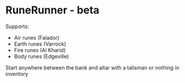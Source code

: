 # RuneRunner - beta
Supports:
- Air runes (Falador)
- Earth runes (Varrock)
- Fire runes (Al Kharid)
- Body runes (Edgeville)

Start anywhere between the bank and altar with a talisman or nothing in inventory